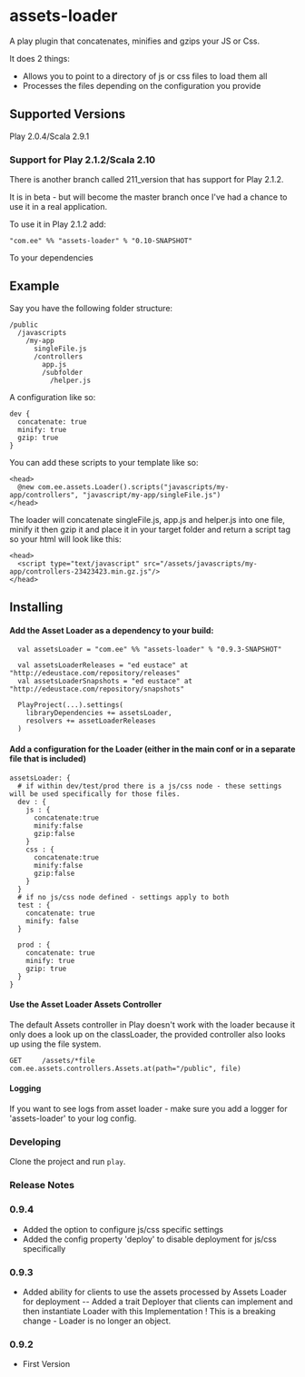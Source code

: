# assets-loader

A play plugin that concatenates, minifies and gzips your JS or Css.

It does 2 things:

* Allows you to point to a directory of js or css files to load them all
* Processes the files depending on the configuration you provide

## Supported Versions
Play 2.0.4/Scala 2.9.1

### Support for Play 2.1.2/Scala 2.10
There is another branch called 211_version that has support for Play 2.1.2.

It is in beta - but will become the master branch once I've had a chance to use it in a real application.

To use it in Play 2.1.2 add:

    "com.ee" %% "assets-loader" % "0.10-SNAPSHOT"

To your dependencies


## Example

Say you have the following folder structure:


    /public
      /javascripts
        /my-app
          singleFile.js
          /controllers
            app.js
            /subfolder
              /helper.js

A configuration like so:

    dev {
      concatenate: true
      minify: true
      gzip: true
    }

You can add these scripts to your template like so:

    <head>
      @new com.ee.assets.Loader().scripts("javascripts/my-app/controllers", "javascript/my-app/singleFile.js")
    </head>

The loader will concatenate singleFile.js, app.js and helper.js into one file, minify it then gzip it and place it in your target folder and return a script tag so your html will look like this:

    <head>
      <script type="text/javascript" src="/assets/javascripts/my-app/controllers-23423423.min.gz.js"/>
    </head>

## Installing

#### Add the Asset Loader as a dependency to your build:

      val assetsLoader = "com.ee" %% "assets-loader" % "0.9.3-SNAPSHOT"

      val assetsLoaderReleases = "ed eustace" at "http://edeustace.com/repository/releases"
      val assetsLoaderSnapshots = "ed eustace" at "http://edeustace.com/repository/snapshots"

      PlayProject(...).settings(
        libraryDependencies += assetsLoader,
        resolvers += assetLoaderReleases
      )


#### Add a configuration for the Loader (either in the main conf or in a separate file that is included)

    assetsLoader: {
      # if within dev/test/prod there is a js/css node - these settings will be used specifically for those files.
      dev : {
        js : {
          concatenate:true
          minify:false
          gzip:false
        }
        css : {
          concatenate:true
          minify:false
          gzip:false
        }
      }
      # if no js/css node defined - settings apply to both
      test : {
        concatenate: true
        minify: false
      }

      prod : {
        concatenate: true
        minify: true
        gzip: true
      }
    }

#### Use the Asset Loader Assets Controller
The default Assets controller in Play doesn't work with the loader because it only does a look up on the classLoader, the provided controller also looks up using the file system.

    GET     /assets/*file               com.ee.assets.controllers.Assets.at(path="/public", file)

#### Logging
If you want to see logs from asset loader - make sure you add a logger for 'assets-loader' to your log config.
### Developing
Clone the project and run `play`.


### Release Notes

### 0.9.4
- Added the option to configure js/css specific settings
- Added the config property 'deploy' to disable deployment for js/css specifically

### 0.9.3
- Added ability for clients to use the assets processed by Assets Loader for deployment
-- Added a trait Deployer that clients can implement and then instantiate Loader with this Implementation
! This is a breaking change - Loader is no longer an object.

### 0.9.2
- First Version
